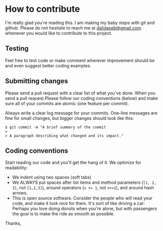 # How to contribute

I'm really glad you're reading this. I am making my baby steps with git and github. Please do not hesitate to reach me at dalidaseb@gmail.com whenever you would like to contribute to this project.


## Testing

Feel free to test code or make comment wherever improvement should be and even suggest better coding examples.

## Submitting changes

Please send a pull request with a clear list of what you've done. When you send a pull request.Please follow our coding conventions (below) and make sure all of your commits are atomic (one feature per commit).

Always write a clear log message for your commits. One-line messages are fine for small changes, but bigger changes should look like this:

    $ git commit -m "A brief summary of the commit
    > 
    > A paragraph describing what changed and its impact."

## Coding conventions

Start reading our code and you'll get the hang of it. We optimize for readability:

  * We indent using two spaces (soft tabs)
  * We ALWAYS put spaces after list items and method parameters (`[1, 2, 3]`, not `[1,2,3]`), around operators (`x += 1`, not `x+=1`), and around hash arrows.
  * This is open source software. Consider the people who will read your code, and make it look nice for them. It's sort of like driving a car: Perhaps you love doing donuts when you're alone, but with passengers the goal is to make the ride as smooth as possible.

Thanks,
